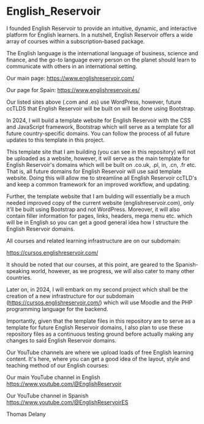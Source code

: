 # English_Reservoir

I founded English Reservoir to provide an intuitive, dynamic, and interactive platform for English learners. In a nutshell, English Reservoir offers a wide array of courses within a subscription-based package.

The English language is the international language of business, science and finance, and the go-to language every person on the planet should learn to communicate with others in an international setting.

Our main page: https://www.englishreservoir.com/ 

Our page for Spain: https://www.englishreservoir.es/

Our listed sites above (.com and .es) use WordPress, however, future ccTLDS that English Reservoir will be built on will be done using Bootstrap. 

In 2024, I will build a template website for English Reservoir with the CSS and JavaScript framework, Bootstrap which will serve as a template for all future country-specific domains. You can follow the process of all future updates to this template in this project. 

This template site that I am building (you can see in this repository) will not be uploaded as a website, however, it will serve as the main template for English Reservoir's domains which will be built on .co.uk, .pl, in, .cn, .fr etc. That is, all future domains for English Reservoir will use said template website. Doing this will allow me to streamline all English Reservoir ccTLD's and keep a common framework for an improved workflow, and updating. 

Further, the template website that I am bulding will essentially be a much needed improved copy of the current website (englishreservoir.com), only it'll be built using Bootstrap and not WordPress. Moreover, it will also contain filler information for pages, links, headers, mega menu etc. which will be in English so you can get a good general idea how I structure the English Reservoir domains. 

All courses and related learning infrastructure are on our subdomain: 

https://cursos.englishreservoir.com/ 

It should be noted that our courses, at this point, are geared to the Spanish-speaking world, however, as we progress, we will also cater to many other countries.  

Later on, in 2024, I will embark on my second project which shall be the creation of a new infrastructure for our subdomain (https://cursos.englishreservoir.com/) which will use Moodle and the PHP programming language for the backend. 

Importantly, given that the template files in this repository are to serve as a template for future English Reservoir domains, I also plan to use these repository files as a continuous testing ground before actually making any changes to said English Reservoir domains. 

Our YouTube channels are where we upload loads of free English learning content. It's here, where you can get a good idea of the layout, style and teaching method of our English courses:

Our main YouTube channel in English https://www.youtube.com/@EnglishReservoir 

Our YouTube channel in Spanish https://www.youtube.com/@EnglishReservoirES 

Thomas Delany

